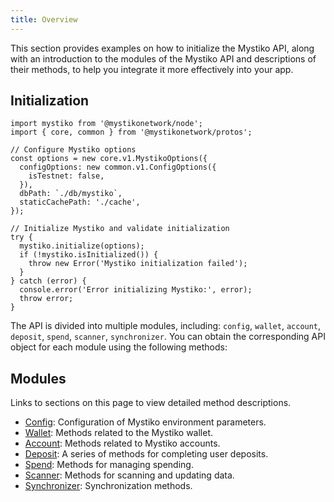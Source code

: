 ```yaml
---
title: Overview
---
```


This section provides examples on how to initialize the Mystiko API, along with an introduction to the modules of the Mystiko API and descriptions of their methods, to help you integrate it more effectively into your app.

## Initialization
```node
import mystiko from '@mystikonetwork/node';
import { core, common } from '@mystikonetwork/protos';

// Configure Mystiko options
const options = new core.v1.MystikoOptions({
  configOptions: new common.v1.ConfigOptions({
    isTestnet: false,
  }),
  dbPath: `./db/mystiko`,
  staticCachePath: './cache',
});

// Initialize Mystiko and validate initialization
try {
  mystiko.initialize(options);
  if (!mystiko.isInitialized()) {
    throw new Error('Mystiko initialization failed');
  }
} catch (error) {
  console.error('Error initializing Mystiko:', error);
  throw error;
}
```
The API is divided into multiple modules, including: `config`, `wallet`, `account`, `deposit`, `spend`, `scanner`, `synchronizer`. You can obtain the corresponding API object for each module using the following methods:

## Modules

Links to sections on this page to view detailed method descriptions.

- [Config](./config):
  Configuration of Mystiko environment parameters.
- [Wallet](./wallet):
  Methods related to the Mystiko wallet.
- [Account](./account):
  Methods related to Mystiko accounts.
- [Deposit](./deposit):
  A series of methods for completing user deposits.
- [Spend](./spend):
  Methods for managing spending.
- [Scanner](./scanner):
  Methods for scanning and updating data.
- [Synchronizer](./synchronizer):
  Synchronization methods.
